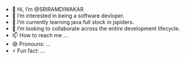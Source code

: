 - 👋 Hi, I’m @SRIRAMDIWAKAR
- 👀 I’m interested in being a software devloper.
- 🌱 I’m currently learning java full stock in jspiders.
- 💞️ I’m looking to collaborate across the entire development lifecycle.
- 📫 How to reach me ...
- 😄 Pronouns: ...
- ⚡ Fun fact: ...

<!---
SRIRAMDIWAKAR/SRIRAMDIWAKAR is a ✨ special ✨ repository because its `README.md` (this file) appears on your GitHub profile.
You can click the Preview link to take a look at your changes.
--->
